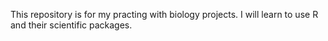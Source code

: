 This repository is for my practing with biology projects. I will learn to use R and their scientific packages.
